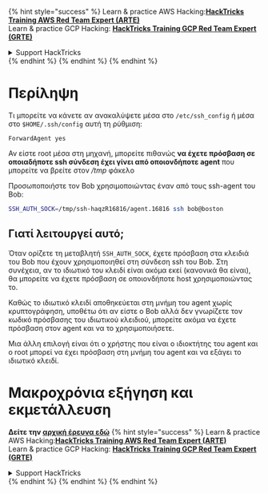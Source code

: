 {% hint style="success" %}
Learn & practice AWS Hacking:<img src="/.gitbook/assets/arte.png" alt="" data-size="line">[**HackTricks Training AWS Red Team Expert (ARTE)**](https://training.hacktricks.xyz/courses/arte)<img src="/.gitbook/assets/arte.png" alt="" data-size="line">\
Learn & practice GCP Hacking: <img src="/.gitbook/assets/grte.png" alt="" data-size="line">[**HackTricks Training GCP Red Team Expert (GRTE)**<img src="/.gitbook/assets/grte.png" alt="" data-size="line">](https://training.hacktricks.xyz/courses/grte)

<details>

<summary>Support HackTricks</summary>

* Check the [**subscription plans**](https://github.com/sponsors/carlospolop)!
* **Join the** 💬 [**Discord group**](https://discord.gg/hRep4RUj7f) or the [**telegram group**](https://t.me/peass) or **follow** us on **Twitter** 🐦 [**@hacktricks\_live**](https://twitter.com/hacktricks\_live)**.**
* **Share hacking tricks by submitting PRs to the** [**HackTricks**](https://github.com/carlospolop/hacktricks) and [**HackTricks Cloud**](https://github.com/carlospolop/hacktricks-cloud) github repos.

</details>
{% endhint %}
{% endhint %}
{% endhint %}


# Περίληψη

Τι μπορείτε να κάνετε αν ανακαλύψετε μέσα στο `/etc/ssh_config` ή μέσα στο `$HOME/.ssh/config` αυτή τη ρύθμιση:
```
ForwardAgent yes
```
Αν είστε root μέσα στη μηχανή, μπορείτε πιθανώς **να έχετε πρόσβαση σε οποιαδήποτε ssh σύνδεση έχει γίνει από οποιονδήποτε agent** που μπορείτε να βρείτε στον _/tmp_ φάκελο

Προσωποποιήστε τον Bob χρησιμοποιώντας έναν από τους ssh-agent του Bob:
```bash
SSH_AUTH_SOCK=/tmp/ssh-haqzR16816/agent.16816 ssh bob@boston
```
## Γιατί λειτουργεί αυτό;

Όταν ορίζετε τη μεταβλητή `SSH_AUTH_SOCK`, έχετε πρόσβαση στα κλειδιά του Bob που έχουν χρησιμοποιηθεί στη σύνδεση ssh του Bob. Στη συνέχεια, αν το ιδιωτικό του κλειδί είναι ακόμα εκεί (κανονικά θα είναι), θα μπορείτε να έχετε πρόσβαση σε οποιονδήποτε host χρησιμοποιώντας το.

Καθώς το ιδιωτικό κλειδί αποθηκεύεται στη μνήμη του agent χωρίς κρυπτογράφηση, υποθέτω ότι αν είστε ο Bob αλλά δεν γνωρίζετε τον κωδικό πρόσβασης του ιδιωτικού κλειδιού, μπορείτε ακόμα να έχετε πρόσβαση στον agent και να το χρησιμοποιήσετε.

Μια άλλη επιλογή είναι ότι ο χρήστης που είναι ο ιδιοκτήτης του agent και ο root μπορεί να έχει πρόσβαση στη μνήμη του agent και να εξάγει το ιδιωτικό κλειδί.

# Μακροχρόνια εξήγηση και εκμετάλλευση

**Δείτε την [αρχική έρευνα εδώ](https://www.clockwork.com/insights/ssh-agent-hijacking/)**
{% hint style="success" %}
Learn & practice AWS Hacking:<img src="/.gitbook/assets/arte.png" alt="" data-size="line">[**HackTricks Training AWS Red Team Expert (ARTE)**](https://training.hacktricks.xyz/courses/arte)<img src="/.gitbook/assets/arte.png" alt="" data-size="line">\
Learn & practice GCP Hacking: <img src="/.gitbook/assets/grte.png" alt="" data-size="line">[**HackTricks Training GCP Red Team Expert (GRTE)**<img src="/.gitbook/assets/grte.png" alt="" data-size="line">](https://training.hacktricks.xyz/courses/grte)

<details>

<summary>Support HackTricks</summary>

* Check the [**subscription plans**](https://github.com/sponsors/carlospolop)!
* **Join the** 💬 [**Discord group**](https://discord.gg/hRep4RUj7f) or the [**telegram group**](https://t.me/peass) or **follow** us on **Twitter** 🐦 [**@hacktricks\_live**](https://twitter.com/hacktricks\_live)**.**
* **Share hacking tricks by submitting PRs to the** [**HackTricks**](https://github.com/carlospolop/hacktricks) and [**HackTricks Cloud**](https://github.com/carlospolop/hacktricks-cloud) github repos.

</details>
{% endhint %}
</details>
{% endhint %}
</details>
{% endhint %}
